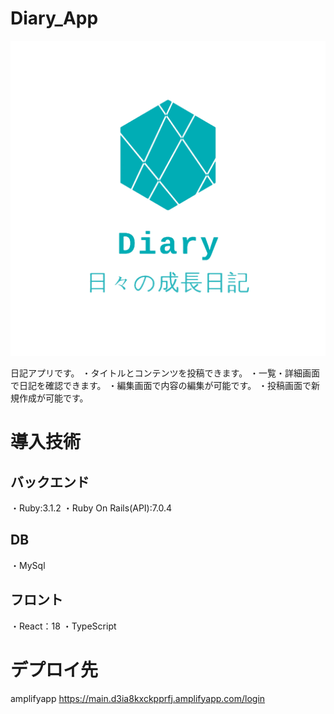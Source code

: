 # Diary_App

<img src="./src/images/logo.png" >

日記アプリです。
・タイトルとコンテンツを投稿できます。
・一覧・詳細画面で日記を確認できます。
・編集画面で内容の編集が可能です。
・投稿画面で新規作成が可能です。

# 導入技術

## バックエンド

・Ruby:3.1.2
・Ruby On Rails(API):7.0.4

## DB

・MySql

## フロント

・React：18
・TypeScript

# デプロイ先
amplifyapp
https://main.d3ia8kxckpprfj.amplifyapp.com/login
